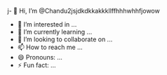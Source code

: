 j- 👋 Hi, I’m @Chandu2jsjdkdkkakkkllffhhhwhhfjowow
- 👀 I’m interested in ...
- 🌱 I’m currently learning ...
- 💞️ I’m looking to collaborate on ...
- 📫 How to reach me ...
- 😄 Pronouns: ...
- ⚡ Fun fact: ...

<!---
Chandu2jsjdkdkkakkkllffhhhwhhfjowow/Chandu2jsjdkdkkakkkllffhhhwhhfjowow is a ✨ special ✨ repository because its `README.md` (this file) appears on your GitHub profile.
You can click the Preview link to take a look at your changes.
--->
